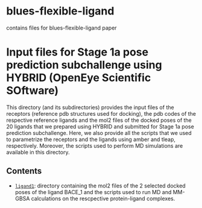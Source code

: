 # blues-flexible-ligand
contains files for blues-flexible-ligand paper


# Input files for Stage 1a pose prediction subchallenge using HYBRID (OpenEye Scientific SOftware)

This directory (and its subdirectories) provides the input files of the receptors (reference pdb structures used for docking), the pdb codes of the respective reference ligands and the mol2 files of the docked poses of the 20 ligands that we prepared using HYBRID and submitted for Stage 1a pose prediction subchallenge. Here, we also provide all the scripts that we used to parametrize the receptors and the ligands using amber and tleap, respectively. Moreover, the scripts used to perform MD simulations are available in this directory.

## Contents

- [`ligand1`](ligand1): directory containing the mol2 files of the 2 selected docked poses of the ligand BACE_1 and the scripts used to run MD and MM-GBSA calculations on the rescpective protein-ligand complexes.
